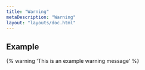 ```yaml
---
title: "Warning"
metaDescription: "Warning"
layout: "layouts/doc.html"
---
```


## Example

{% warning 'This is an example warning message' %}
